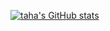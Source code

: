 [![taha's GitHub stats](https://github-readme-stats.vercel.app/api?username=taha4tw)](https://github.com/taha4tw/github-readme-stats)
